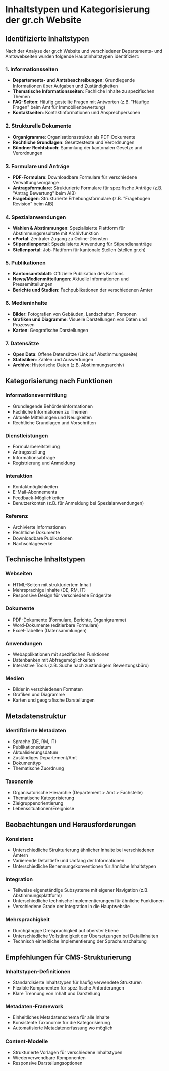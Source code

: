 # Inhaltstypen und Kategorisierung der gr.ch Website

## Identifizierte Inhaltstypen

Nach der Analyse der gr.ch Website und verschiedener Departements- und Amtswebseiten wurden folgende Hauptinhaltstypen identifiziert:

### 1. Informationsseiten
- **Departements- und Amtsbeschreibungen**: Grundlegende Informationen über Aufgaben und Zuständigkeiten
- **Thematische Informationsseiten**: Fachliche Inhalte zu spezifischen Themen
- **FAQ-Seiten**: Häufig gestellte Fragen mit Antworten (z.B. "Häufige Fragen" beim Amt für Immobilienbewertung)
- **Kontaktseiten**: Kontaktinformationen und Ansprechpersonen

### 2. Strukturelle Dokumente
- **Organigramme**: Organisationsstruktur als PDF-Dokumente
- **Rechtliche Grundlagen**: Gesetzestexte und Verordnungen
- **Bündner Rechtsbuch**: Sammlung der kantonalen Gesetze und Verordnungen

### 3. Formulare und Anträge
- **PDF-Formulare**: Downloadbare Formulare für verschiedene Verwaltungsvorgänge
- **Antragsformulare**: Strukturierte Formulare für spezifische Anträge (z.B. "Antrag Bewertung" beim AIB)
- **Fragebögen**: Strukturierte Erhebungsformulare (z.B. "Fragebogen Revision" beim AIB)

### 4. Spezialanwendungen
- **Wahlen & Abstimmungen**: Spezialisierte Plattform für Abstimmungsresultate mit Archivfunktion
- **ePortal**: Zentraler Zugang zu Online-Diensten
- **Stipendienportal**: Spezialisierte Anwendung für Stipendienanträge
- **Stellenportal**: Job-Plattform für kantonale Stellen (stellen.gr.ch)

### 5. Publikationen
- **Kantonsamtsblatt**: Offizielle Publikation des Kantons
- **News/Medienmitteilungen**: Aktuelle Informationen und Pressemitteilungen
- **Berichte und Studien**: Fachpublikationen der verschiedenen Ämter

### 6. Medieninhalte
- **Bilder**: Fotografien von Gebäuden, Landschaften, Personen
- **Grafiken und Diagramme**: Visuelle Darstellungen von Daten und Prozessen
- **Karten**: Geografische Darstellungen

### 7. Datensätze
- **Open Data**: Offene Datensätze (Link auf Abstimmungsseite)
- **Statistiken**: Zahlen und Auswertungen
- **Archive**: Historische Daten (z.B. Abstimmungsarchiv)

## Kategorisierung nach Funktionen

### Informationsvermittlung
- Grundlegende Behördeninformationen
- Fachliche Informationen zu Themen
- Aktuelle Mitteilungen und Neuigkeiten
- Rechtliche Grundlagen und Vorschriften

### Dienstleistungen
- Formularbereitstellung
- Antragsstellung
- Informationsabfrage
- Registrierung und Anmeldung

### Interaktion
- Kontaktmöglichkeiten
- E-Mail-Abonnements
- Feedback-Möglichkeiten
- Benutzerkonten (z.B. für Anmeldung bei Spezialanwendungen)

### Referenz
- Archivierte Informationen
- Rechtliche Dokumente
- Downloadbare Publikationen
- Nachschlagewerke

## Technische Inhaltstypen

### Webseiten
- HTML-Seiten mit strukturiertem Inhalt
- Mehrsprachige Inhalte (DE, RM, IT)
- Responsive Design für verschiedene Endgeräte

### Dokumente
- PDF-Dokumente (Formulare, Berichte, Organigramme)
- Word-Dokumente (editierbare Formulare)
- Excel-Tabellen (Datensammlungen)

### Anwendungen
- Webapplikationen mit spezifischen Funktionen
- Datenbanken mit Abfragemöglichkeiten
- Interaktive Tools (z.B. Suche nach zuständigem Bewertungsbüro)

### Medien
- Bilder in verschiedenen Formaten
- Grafiken und Diagramme
- Karten und geografische Darstellungen

## Metadatenstruktur

### Identifizierte Metadaten
- Sprache (DE, RM, IT)
- Publikationsdatum
- Aktualisierungsdatum
- Zuständiges Departement/Amt
- Dokumenttyp
- Thematische Zuordnung

### Taxonomie
- Organisatorische Hierarchie (Departement > Amt > Fachstelle)
- Thematische Kategorisierung
- Zielgruppenorientierung
- Lebenssituationen/Ereignisse

## Beobachtungen und Herausforderungen

### Konsistenz
- Unterschiedliche Strukturierung ähnlicher Inhalte bei verschiedenen Ämtern
- Variierende Detailtiefe und Umfang der Informationen
- Unterschiedliche Benennungskonventionen für ähnliche Inhaltstypen

### Integration
- Teilweise eigenständige Subsysteme mit eigener Navigation (z.B. Abstimmungsplattform)
- Unterschiedliche technische Implementierungen für ähnliche Funktionen
- Verschiedene Grade der Integration in die Hauptwebsite

### Mehrsprachigkeit
- Durchgängige Dreisprachigkeit auf oberster Ebene
- Unterschiedliche Vollständigkeit der Übersetzungen bei Detailinhalten
- Technisch einheitliche Implementierung der Sprachumschaltung

## Empfehlungen für CMS-Strukturierung

### Inhaltstypen-Definitionen
- Standardisierte Inhaltstypen für häufig verwendete Strukturen
- Flexible Komponenten für spezifische Anforderungen
- Klare Trennung von Inhalt und Darstellung

### Metadaten-Framework
- Einheitliches Metadatenschema für alle Inhalte
- Konsistente Taxonomie für die Kategorisierung
- Automatisierte Metadatenerfassung wo möglich

### Content-Modelle
- Strukturierte Vorlagen für verschiedene Inhaltstypen
- Wiederverwendbare Komponenten
- Responsive Darstellungsoptionen
